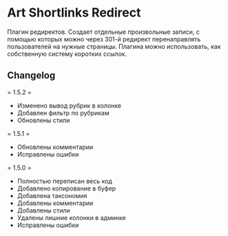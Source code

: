 # Art Shortlinks Redirect

Плагин редиректов. Создает отдельные произвольные записи, с помощью которых можно через 301-й редирект перенаправлять пользователей на нужные страницы. Плагина можно  использовать, как собственную систему коротких ссылок.

## Changelog

= 1.5.2 =
* Изменено вывод рубрик в колонке
* Добавлен фильтр по рубрикам
* Обновлены стили

= 1.5.1 =
* Обновлены комментарии
* Исправлены ошибки

= 1.5.0 =
* Полностью переписан весь код
* Добавлено копирование в буфер
* Добавлена таксономия
* Добавлены комментарии
* Добавлены стили
* Удалены лишние колонки в админке
* Исправлены ошибки
